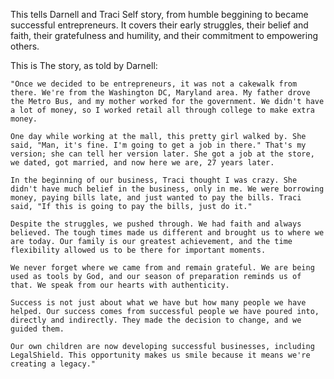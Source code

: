This tells Darnell and Traci Self story, from humble beggining to became successful entrepreneurs. It covers their early struggles, their belief and faith, their gratefulness and humility, and their commitment to empowering others.

This is The story, as told by Darnell:

    "Once we decided to be entrepreneurs, it was not a cakewalk from there. We're from the Washington DC, Maryland area. My father drove the Metro Bus, and my mother worked for the government. We didn't have a lot of money, so I worked retail all through college to make extra money.

    One day while working at the mall, this pretty girl walked by. She said, "Man, it's fine. I'm going to get a job in there." That's my version; she can tell her version later. She got a job at the store, we dated, got married, and now here we are, 27 years later.

    In the beginning of our business, Traci thought I was crazy. She didn't have much belief in the business, only in me. We were borrowing money, paying bills late, and just wanted to pay the bills. Traci said, "If this is going to pay the bills, just do it."

    Despite the struggles, we pushed through. We had faith and always believed. The tough times made us different and brought us to where we are today. Our family is our greatest achievement, and the time flexibility allowed us to be there for important moments.

    We never forget where we came from and remain grateful. We are being used as tools by God, and our season of preparation reminds us of that. We speak from our hearts with authenticity.

    Success is not just about what we have but how many people we have helped. Our success comes from successful people we have poured into, directly and indirectly. They made the decision to change, and we guided them.

    Our own children are now developing successful businesses, including LegalShield. This opportunity makes us smile because it means we're creating a legacy."